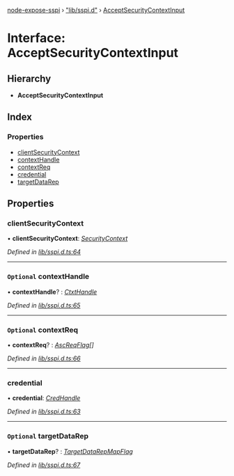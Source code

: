 [node-expose-sspi](../README.md) › ["lib/sspi.d"](../modules/_lib_sspi_d_.md) › [AcceptSecurityContextInput](_lib_sspi_d_.acceptsecuritycontextinput.md)

# Interface: AcceptSecurityContextInput

## Hierarchy

* **AcceptSecurityContextInput**

## Index

### Properties

* [clientSecurityContext](_lib_sspi_d_.acceptsecuritycontextinput.md#clientsecuritycontext)
* [contextHandle](_lib_sspi_d_.acceptsecuritycontextinput.md#optional-contexthandle)
* [contextReq](_lib_sspi_d_.acceptsecuritycontextinput.md#optional-contextreq)
* [credential](_lib_sspi_d_.acceptsecuritycontextinput.md#credential)
* [targetDataRep](_lib_sspi_d_.acceptsecuritycontextinput.md#optional-targetdatarep)

## Properties

###  clientSecurityContext

• **clientSecurityContext**: *[SecurityContext](_lib_sspi_d_.securitycontext.md)*

*Defined in [lib/sspi.d.ts:64](https://github.com/jlguenego/node-expose-sspi/blob/4e9f9ae/lib/sspi.d.ts#L64)*

___

### `Optional` contextHandle

• **contextHandle**? : *[CtxtHandle](_lib_sspi_d_.ctxthandle.md)*

*Defined in [lib/sspi.d.ts:65](https://github.com/jlguenego/node-expose-sspi/blob/4e9f9ae/lib/sspi.d.ts#L65)*

___

### `Optional` contextReq

• **contextReq**? : *[AscReqFlag](../modules/_lib_flags_ascreqflag_d_.md#ascreqflag)[]*

*Defined in [lib/sspi.d.ts:66](https://github.com/jlguenego/node-expose-sspi/blob/4e9f9ae/lib/sspi.d.ts#L66)*

___

###  credential

• **credential**: *[CredHandle](_lib_sspi_d_.credhandle.md)*

*Defined in [lib/sspi.d.ts:63](https://github.com/jlguenego/node-expose-sspi/blob/4e9f9ae/lib/sspi.d.ts#L63)*

___

### `Optional` targetDataRep

• **targetDataRep**? : *[TargetDataRepMapFlag](../modules/_lib_flags_targetdatarepmapflag_d_.md#targetdatarepmapflag)*

*Defined in [lib/sspi.d.ts:67](https://github.com/jlguenego/node-expose-sspi/blob/4e9f9ae/lib/sspi.d.ts#L67)*
